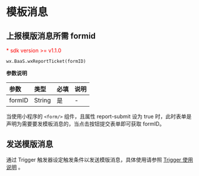 # 模板消息

## 上报模版消息所需 formid

<p style='color:red'>* sdk version >= v1.1.0</p>

`wx.BaaS.wxReportTicket(formID)`

**参数说明**

| 参数    | 类型   | 必填  | 说明 |
| :----- | :----- | :--- | :-- |
| formID | String | 是   | - |

当使用小程序的 `<form/>` 组件，且属性 report-submit 设为 true 时，此时表单是声明为需要要发模板消息的，当点击按钮提交表单即可获取 formID。

## 发送模版消息

通过 Trigger 触发器设定触发条件以发送模版消息，具体使用请参照 [Trigger 使用说明](http://support.minapp.com/hc/kb/article/1080135) 。
